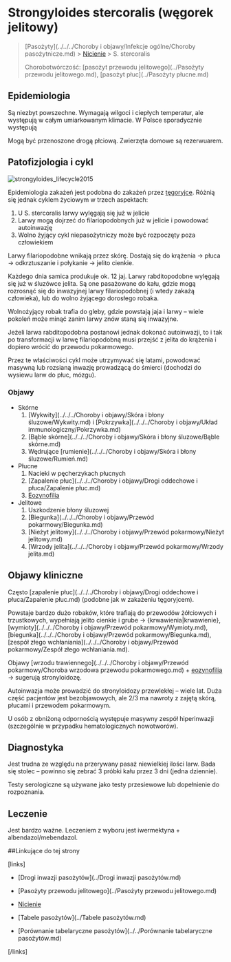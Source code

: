 # Strongyloides stercoralis (węgorek jelitowy)

> [Pasożyty](../../../Choroby i objawy/Infekcje ogólne/Choroby pasożytnicze.md) > [Nicienie](./Nicienie.md) > S. stercoralis
>
> Chorobotwórczość: [pasożyt przewodu jelitowego](../Pasożyty przewodu jelitowego.md), [pasożyt płuc](../Pasożyty płucne.md)


## Epidemiologia

Są niezbyt powszechne. Wymagają wilgoci i ciepłych temperatur, ale występują w całym umiarkowanym klimacie. W Polsce sporadycznie występują

Mogą być przenoszone drogą płciową. Zwierzęta domowe są rezerwuarem.



## Patofizjologia i cykl

![strongyloides_lifecycle2015](img/1_strongyloides_lifecycle2015.gif)

Epidemiologia zakażeń jest podobna do zakażeń przez [tęgoryjce](./Tęgoryjce.md). Różnią się jednak cyklem życiowym w trzech aspektach:

1. U S. stercoralis larwy wylęgają się już w jelicie
2. Larwy mogą dojrzeć do filariopodobnych już w jelicie i powodować autoinwazję
3. Wolno żyjący cykl niepasożytniczy może być rozpoczęty poza człowiekiem

Larwy filariopodobne wnikają przez skórę. Dostają się do krążenia → płuca → odkrztuszanie i połykanie → jelito cienkie.

Każdego dnia samica produkuje ok. 12 jaj. Larwy rabditopodobne wylęgają się już w śluzówce jelita. Są one pasażowane do kału, gdzie mogą rozrosnąć się do inwazyjnej larwy filariopodobnej (i wtedy zakażą człowieka), lub do wolno żyjącego dorosłego robaka.

Wolnożyjący robak trafia do gleby, gdzie powstają jaja i larwy – wiele pokoleń może minąć zanim larwy znów staną się inwazyjne.

Jeżeli larwa rabditopodobna postanowi jednak dokonać autoinwazji, to i tak po transformacji w larwę filariopodobną musi przejść z jelita do krążenia i dopiero wrócić do przewodu pokarmowego.

Przez te właściwości cykl może utrzymywać się latami, powodować masywną lub rozsianą inwazję prowadzącą do śmierci (dochodzi do wysiewu larw do płuc, mózgu).



### Objawy

- Skórne
  1. [Wykwity](../../../Choroby i objawy/Skóra i błony śluzowe/Wykwity.md) i [Pokrzywka](../../../Choroby i objawy/Układ immunologiczny/Pokrzywka.md)
  2. [Bąble skórne](../../../Choroby i objawy/Skóra i błony śluzowe/Bąble skórne.md)
  3. Wędrujące [rumienie](../../../Choroby i objawy/Skóra i błony śluzowe/Rumień.md)
- Płucne
  1. Nacieki w pęcherzykach płucnych
  2. [Zapalenie płuc](../../../Choroby i objawy/Drogi oddechowe i płuca/Zapalenie płuc.md)
  3. [Eozynofilia](../../../Badania/Laboratoryjne/Eozynofile.md)
- Jelitowe
  1. Uszkodzenie błony śluzowej
  2. [Biegunka](../../../Choroby i objawy/Przewód pokarmowy/Biegunka.md)
  3. [Nieżyt jelitowy](../../../Choroby i objawy/Przewód pokarmowy/Nieżyt jelitowy.md)
  4. [Wrzody jelita](../../../Choroby i objawy/Przewód pokarmowy/Wrzody jelita.md)



## Objawy kliniczne

Często [zapalenie płuc](../../../Choroby i objawy/Drogi oddechowe i płuca/Zapalenie płuc.md) (podobne jak w zakażeniu tęgoryjcem).

Powstaje bardzo dużo robaków, które trafiają do przewodów żółciowych i trzustkowych, wypełniają jelito cienkie i grube → {krwawienia|krwawienie}, [wymioty](../../../Choroby i objawy/Przewód pokarmowy/Wymioty.md), [biegunka](../../../Choroby i objawy/Przewód pokarmowy/Biegunka.md), [zespół złego wchłaniania](../../../Choroby i objawy/Przewód pokarmowy/Zespół złego wchłaniania.md).

Objawy [wrzodu trawiennego](../../../Choroby i objawy/Przewód pokarmowy/Choroba wrzodowa przewodu pokarmowego.md) + [eozynofilia](../../../Badania/Laboratoryjne/Eozynofile.md) → sugerują stronyloidozę.

Autoinwazja może prowadzić do stronyloidozy przewlekłej – wiele lat. Duża część pacjentów jest bezobjawowych, ale 2/3 ma nawroty z zajętą skórą, płucami i przewodem pokarmowym.

U osób z obniżoną odpornością występuje masywny zespół hiperinwazji (szczególnie w przypadku hematologicznych nowotworów).



## Diagnostyka

Jest trudna ze względu na przerywany pasaż niewielkiej ilości larw. Bada się stolec – powinno się zebrać 3 próbki kału przez 3 dni (jedna dziennie).

Testy serologiczne są używane jako testy przesiewowe lub dopełnienie do rozpoznania.



## Leczenie

Jest bardzo ważne. Leczeniem z wyboru jest iwermektyna + albendazol/mebendazol.



##Linkujące do tej strony

[links]

- [Drogi inwazji pasożytów](../Drogi inwazji pasożytów.md)

- [Pasożyty przewodu jelitowego](../Pasożyty przewodu jelitowego.md)

- [Nicienie](./Nicienie.md)

- [Tabele pasożytów](../Tabele pasożytów.md)

- [Porównanie tabelaryczne pasożytów](../../Porównanie tabelaryczne pasożytów.md)


[/links]

